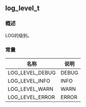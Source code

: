 ## log\_level\_t
### 概述
LOG的级别。
### 常量
<p id="log_level_t_consts">

| 名称 | 说明 | 
| -------- | ------- | 
| LOG\_LEVEL\_DEBUG | DEBUG |
| LOG\_LEVEL\_INFO | INFO |
| LOG\_LEVEL\_WARN | WARN |
| LOG\_LEVEL\_ERROR | ERROR |
